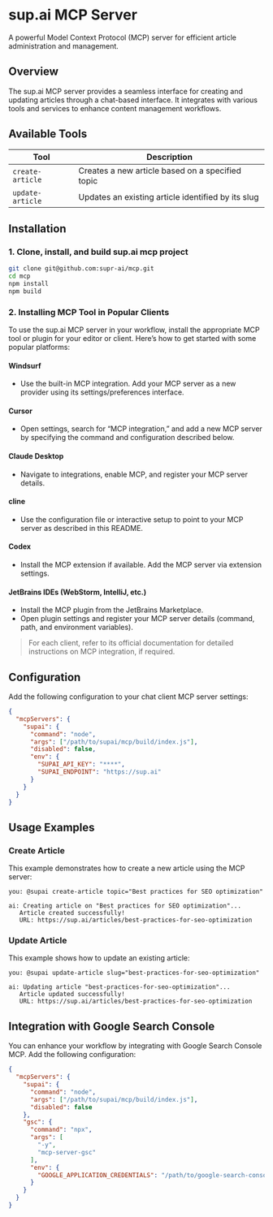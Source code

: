 # sup.ai MCP Server

A powerful Model Context Protocol (MCP) server for efficient article administration and management.

## Overview

The sup.ai MCP server provides a seamless interface for creating and updating articles through a chat-based interface. It integrates with various tools and services to enhance content management workflows.

## Available Tools

| Tool | Description |
|------|-------------|
| `create-article` | Creates a new article based on a specified topic |
| `update-article` | Updates an existing article identified by its slug |

## Installation

### 1. Clone, install, and build sup.ai mcp project

```bash
git clone git@github.com:supr-ai/mcp.git
cd mcp
npm install
npm build
```

### 2. Installing MCP Tool in Popular Clients

To use the sup.ai MCP server in your workflow, install the appropriate MCP tool or plugin for your editor or client. Here’s how to get started with some popular platforms:

#### Windsurf
- Use the built-in MCP integration. Add your MCP server as a new provider using its settings/preferences interface.

#### Cursor
- Open settings, search for “MCP integration,” and add a new MCP server by specifying the command and configuration described below.

#### Claude Desktop
- Navigate to integrations, enable MCP, and register your MCP server details.

#### cline
- Use the configuration file or interactive setup to point to your MCP server as described in this README.

#### Codex
- Install the MCP extension if available. Add the MCP server via extension settings.

#### JetBrains IDEs (WebStorm, IntelliJ, etc.)
- Install the MCP plugin from the JetBrains Marketplace.
- Open plugin settings and register your MCP server details (command, path, and environment variables).

> For each client, refer to its official documentation for detailed instructions on MCP integration, if required.



## Configuration

Add the following configuration to your chat client MCP server settings:

```json
{
  "mcpServers": {
    "supai": {
      "command": "node",
      "args": ["/path/to/supai/mcp/build/index.js"],
      "disabled": false,
      "env": {
        "SUPAI_API_KEY": "****",
        "SUPAI_ENDPOINT": "https://sup.ai"
      }
    }
  }
}
```

## Usage Examples

### Create Article
This example demonstrates how to create a new article using the MCP server:

```
you: @supai create-article topic="Best practices for SEO optimization"

ai: Creating article on "Best practices for SEO optimization"...
   Article created successfully!
   URL: https://sup.ai/articles/best-practices-for-seo-optimization
```

### Update Article
This example shows how to update an existing article:

```
you: @supai update-article slug="best-practices-for-seo-optimization" 

ai: Updating article "best-practices-for-seo-optimization"...
   Article updated successfully!
   URL: https://sup.ai/articles/best-practices-for-seo-optimization
```

## Integration with Google Search Console

You can enhance your workflow by integrating with Google Search Console MCP. Add the following configuration:

```json
{
  "mcpServers": {
    "supai": {
      "command": "node",
      "args": ["/path/to/supai/mcp/build/index.js"],
      "disabled": false
    },
    "gsc": {
      "command": "npx",
      "args": [
        "-y",
        "mcp-server-gsc"
      ],
      "env": {
        "GOOGLE_APPLICATION_CREDENTIALS": "/path/to/google-search-console-mcp.json"
      }
    }
  }
}
```

